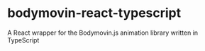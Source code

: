 # bodymovin-react-typescript
A React wrapper for the Bodymovin.js animation library written in TypeScript
